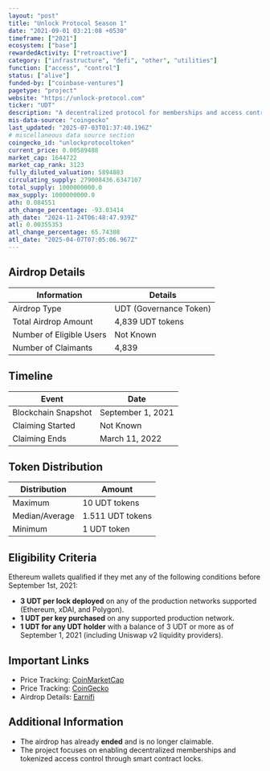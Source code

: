 ```yaml
---
layout: "post"
title: "Unlock Protocol Season 1"
date: "2021-09-01 03:21:08 +0530"
timeframe: ["2021"]
ecosystem: ["base"]
rewardedActivity: ["retroactive"]
category: ["infrastructure", "defi", "other", "utilities"]
function: ["access", "control"]
status: ["alive"]
funded-by: ["coinbase-ventures"]
pagetype: "project"
website: "https://unlock-protocol.com"
ticker: "UDT"
description: "A decentralized protocol for memberships and access control, enabling users to create and manage locks on Ethereum and other supported networks."
mis-data-source: "coingecko"
last_updated: "2025-07-03T01:37:40.196Z"
# miscellaneous data source section
coingecko_id: "unlockprotocoltoken"
current_price: 0.00589488
market_cap: 1644722
market_cap_rank: 3123
fully_diluted_valuation: 5894883
circulating_supply: 279008436.6347107
total_supply: 1000000000.0
max_supply: 1000000000.0
ath: 0.084551
ath_change_percentage: -93.03414
ath_date: "2024-11-24T06:48:47.939Z"
atl: 0.00355353
atl_change_percentage: 65.74308
atl_date: "2025-04-07T07:05:06.967Z"
---
```


## Airdrop Details

| Information              | Details                |
| ------------------------ | ---------------------- |
| Airdrop Type             | UDT (Governance Token) |
| Total Airdrop Amount     | 4,839 UDT tokens       |
| Number of Eligible Users | Not Known              |
| Number of Claimants      | 4,839                  |

## Timeline

| Event               | Date              |
| ------------------- | ----------------- |
| Blockchain Snapshot | September 1, 2021 |
| Claiming Started    | Not Known         |
| Claiming Ends       | March 11, 2022    |

## Token Distribution

| Distribution   | Amount           |
| -------------- | ---------------- |
| Maximum        | 10 UDT tokens    |
| Median/Average | 1.511 UDT tokens |
| Minimum        | 1 UDT token      |

## Eligibility Criteria

Ethereum wallets qualified if they met any of the following conditions before September 1st, 2021:

- **3 UDT per lock deployed** on any of the production networks supported (Ethereum, xDAI, and Polygon).
- **1 UDT per key purchased** on any supported production network.
- **1 UDT for any UDT holder** with a balance of 3 UDT or more as of September 1, 2021 (including Uniswap v2 liquidity providers).

## Important Links

- Price Tracking: [CoinMarketCap](https://coinmarketcap.com/currencies/unlock-protocol)
- Price Tracking: [CoinGecko](https://www.coingecko.com/en/coins/unlock-protocol)
- Airdrop Details: [Earnifi](https://earni.fi/airdrops/unlock-protocol)

## Additional Information

- The airdrop has already **ended** and is no longer claimable.
- The project focuses on enabling decentralized memberships and tokenized access control through smart contract locks.